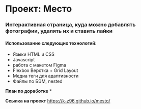 # Проект: Место

### Интерактивная страница, куда можно добавлять фотографии, удалять их и ставить лайки

#### Использование следующих технологий:
* Языки HTML и CSS
* Javascript
* работа с макетом Figma
* Flexbox Верстка + Grid Layout
* Медиа теги для адаптивности
* Файлы по БЭМ, nested

**План по доработке**
* 

**Ссылка на проект**
https://k-z96.github.io/mesto/


